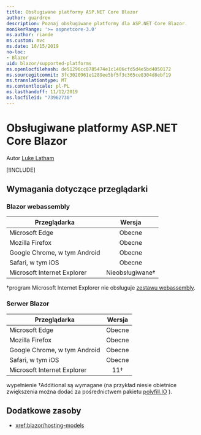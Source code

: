 ```yaml
---
title: Obsługiwane platformy ASP.NET Core Blazor
author: guardrex
description: Poznaj obsługiwane platformy dla ASP.NET Core Blazor.
monikerRange: '>= aspnetcore-3.0'
ms.author: riande
ms.custom: mvc
ms.date: 10/15/2019
no-loc:
- Blazor
uid: blazor/supported-platforms
ms.openlocfilehash: de51296cc8785474e1c1406cfd5d4e5bd4050172
ms.sourcegitcommit: 3fc3020961e1289ee5bf5f3c365ce8304d8ebf19
ms.translationtype: MT
ms.contentlocale: pl-PL
ms.lasthandoff: 11/12/2019
ms.locfileid: "73962730"
---
```

# <a name="aspnet-core-opno-locblazor-supported-platforms"></a>Obsługiwane platformy ASP.NET Core Blazor

Autor [Luke Latham](https://github.com/guardrex)

[!INCLUDE[](~/includes/blazorwasm-preview-notice.md)]

## <a name="browser-requirements"></a>Wymagania dotyczące przeglądarki

### <a name="opno-locblazor-webassembly"></a>Blazor webassembly

| Przeglądarka                          | Wersja               |
| -------------------------------- | :-------------------: |
| Microsoft Edge                   | Obecne               |
| Mozilla Firefox                  | Obecne               |
| Google Chrome, w tym Android | Obecne               |
| Safari, w tym iOS            | Obecne               |
| Microsoft Internet Explorer      | Nieobsługiwane&dagger; |

&dagger;program Microsoft Internet Explorer nie obsługuje [zestawu webassembly](https://webassembly.org).

### <a name="opno-locblazor-server"></a>Serwer Blazor

| Przeglądarka                          | Wersja    |
| -------------------------------- | :--------: |
| Microsoft Edge                   | Obecne    |
| Mozilla Firefox                  | Obecne    |
| Google Chrome, w tym Android | Obecne    |
| Safari, w tym iOS            | Obecne    |
| Microsoft Internet Explorer      | 11&dagger; |

wypełnienie &dagger;Additional są wymagane (na przykład niesie obietnice zwiększenia można dodać za pośrednictwem pakietu [polyfill.IO](https://polyfill.io/v3/) ).

## <a name="additional-resources"></a>Dodatkowe zasoby

* <xref:blazor/hosting-models>
